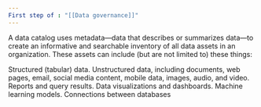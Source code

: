 ```yaml
---
First step of : "[[Data governance]]"
---
```


A data catalog uses metadata—data that describes or summarizes data—to create an informative and searchable inventory of all data assets in an organization. These assets can include (but are not limited to) these things:

Structured (tabular) data.
Unstructured data, including documents, web pages, email, social media content, mobile data, images, audio, and video.
Reports and query results.
Data visualizations and dashboards.
Machine learning models.
Connections between databases